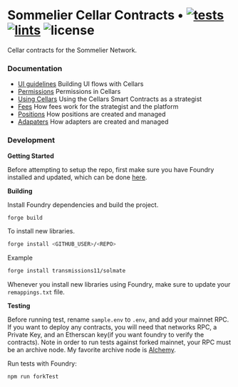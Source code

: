 # Sommelier Cellar Contracts • [![tests](https://github.com/PeggyJV/cellar-contracts/actions/workflows/tests.yml/badge.svg)](https://github.com/PeggyJV/cellar-contracts/actions/workflows/tests.yml) [![lints](https://github.com/PeggyJV/cellar-contracts/actions/workflows/lints.yml/badge.svg)](https://github.com/PeggyJV/cellar-contracts/actions/workflows/lints.yml) ![license](https://img.shields.io/github/license/PeggyJV/cellar-contracts)

Cellar contracts for the Sommelier Network.


### Documentation

- [UI guidelines](./docs/cellar_ui.md) Building UI flows with Cellars
- [Permissions](./docs/permissions.md) Permissions in Cellars
- [Using Cellars](./docs/using_cellars.md) Using the Cellars Smart Contracts as a strategist
- [Fees](./docs/fees.md) How fees work for the strategist and the platform
- [Positions](./docs/positions.md) How positions are created and managed
- [Adapaters](./docs/adapters.md) How adapters are created and managed

### Development

**Getting Started**

Before attempting to setup the repo, first make sure you have Foundry installed and updated, which can be done [here](https://github.com/foundry-rs/foundry#installation).

**Building**

Install Foundry dependencies and build the project.

```bash
forge build
```

To install new libraries.

```bash
forge install <GITHUB_USER>/<REPO>
```

Example

```bash
forge install transmissions11/solmate
```

Whenever you install new libraries using Foundry, make sure to update your `remappings.txt` file.

**Testing**

Before running test, rename `sample.env` to `.env`, and add your mainnet RPC. If you want to deploy any contracts, you will need that networks RPC, a Private Key, and an Etherscan key(if you want foundry to verify the contracts).
Note in order to run tests against forked mainnet, your RPC must be an archive node. My favorite archive node is [Alchemy](https://www.alchemy.com).

Run tests with Foundry:

```bash
npm run forkTest
```

